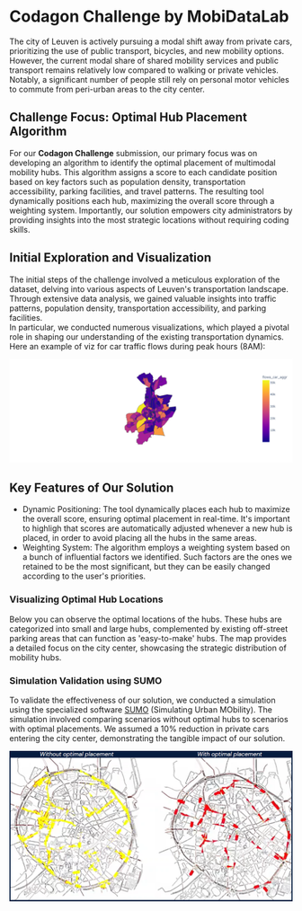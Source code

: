# Codagon Challenge by MobiDataLab
The city of Leuven is actively pursuing a modal shift away from private cars, prioritizing the use of public transport, bicycles, and new mobility options. However, the current modal share of shared mobility services and public transport remains relatively low compared to walking or private vehicles. Notably, a significant number of people still rely on personal motor vehicles to commute from peri-urban areas to the city center.

## Challenge Focus: Optimal Hub Placement Algorithm
For our **Codagon Challenge** submission, our primary focus was on developing an algorithm to identify the optimal placement of multimodal mobility hubs. This algorithm assigns a score to each candidate position based on key factors such as population density, transportation accessibility, parking facilities, and travel patterns. The resulting tool dynamically positions each hub, maximizing the overall score through a weighting system. Importantly, our solution empowers city administrators by providing insights into the most strategic locations without requiring coding skills.

## Initial Exploration and Visualization

The initial steps of the challenge involved a meticulous exploration of the dataset, delving into various aspects of Leuven's transportation landscape. Through extensive data analysis, we gained valuable insights into traffic patterns, population density, transportation accessibility, and parking facilities.<br>
In particular, we conducted numerous visualizations, which played a pivotal role in shaping our understanding of the existing transportation dynamics. Here an example of viz for car traffic flows during peak hours (8AM):

![Traffic Flow Visualization](cloropleth_leuven.png)


## Key Features of Our Solution
- Dynamic Positioning: The tool dynamically places each hub to maximize the overall score, ensuring optimal placement in real-time. It's important to highligh that scores are automatically adjusted whenever a new hub is placed, in order to avoid placing all the hubs in the same areas. 
- Weighting System: The algorithm employs a weighting system based on a bunch of influential factors we identified. Such factors are the ones we retained to be the most significant, but they can be easily changed according to the user's priorities. 

### Visualizing Optimal Hub Locations
Below you can observe the optimal locations of the hubs. These hubs are categorized into small and large hubs, complemented by existing off-street parking areas that can function as 'easy-to-make' hubs. The map provides a detailed focus on the city center, showcasing the strategic distribution of mobility hubs.

### Simulation Validation using SUMO
To validate the effectiveness of our solution, we conducted a simulation using the specialized software [SUMO](https://www.eclipse.org/sumo/) (Simulating Urban MObility). The simulation involved comparing scenarios without optimal hubs to scenarios with optimal placements. We assumed a 10% reduction in private cars entering the city center, demonstrating the tangible impact of our solution.

![Simulation](simulation.png)
